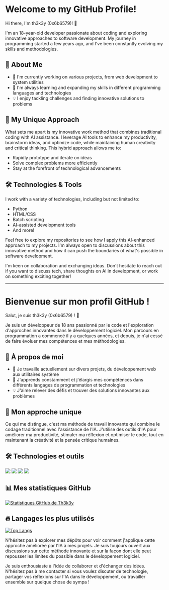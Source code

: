 # Welcome to my GitHub Profile!

Hi there, I'm th3k3y (0x6b6579)! 👋

I'm an 18-year-old developer passionate about coding and exploring innovative approaches to software development. My journey in programming started a few years ago, and I've been constantly evolving my skills and methodologies.

## 🚀 About Me

- 🔭 I'm currently working on various projects, from web development to system utilities
- 🌱 I'm always learning and expanding my skills in different programming languages and technologies
- 💡 I enjoy tackling challenges and finding innovative solutions to problems

## 🤖 My Unique Approach

What sets me apart is my innovative work method that combines traditional coding with AI assistance. I leverage AI tools to enhance my productivity, brainstorm ideas, and optimize code, while maintaining human creativity and critical thinking. This hybrid approach allows me to:

- Rapidly prototype and iterate on ideas
- Solve complex problems more efficiently
- Stay at the forefront of technological advancements

## 🛠️ Technologies & Tools

I work with a variety of technologies, including but not limited to:
- Python
- HTML/CSS
- Batch scripting
- AI-assisted development tools
- And more!

Feel free to explore my repositories to see how I apply this AI-enhanced approach to my projects. I'm always open to discussions about this innovative method and how it can push the boundaries of what's possible in software development.

I'm keen on collaboration and exchanging ideas. Don't hesitate to reach out if you want to discuss tech, share thoughts on AI in development, or work on something exciting together!

---

# Bienvenue sur mon profil GitHub !

Salut, je suis th3k3y (0x6b6579) ! 👋

Je suis un développeur de 18 ans passionné par le code et l'exploration d'approches innovantes dans le développement logiciel. Mon parcours en programmation a commencé il y a quelques années, et depuis, je n'ai cessé de faire évoluer mes compétences et mes méthodologies.

## 🚀 À propos de moi

- 🔭 Je travaille actuellement sur divers projets, du développement web aux utilitaires système
- 🌱 J'apprends constamment et j'élargis mes compétences dans différents langages de programmation et technologies
- 💡 J'aime relever des défis et trouver des solutions innovantes aux problèmes

## 🤖 Mon approche unique

Ce qui me distingue, c'est ma méthode de travail innovante qui combine le codage traditionnel avec l'assistance de l'IA. J'utilise des outils d'IA pour améliorer ma productivité, stimuler ma réflexion et optimiser le code, tout en maintenant la créativité et la pensée critique humaines.

## 🛠️ Technologies et outils

![](https://img.shields.io/badge/Code-Python-informational?style=flat&logo=python&logoColor=white&color=2bbc8a)
![](https://img.shields.io/badge/Code-HTML-informational?style=flat&logo=html5&logoColor=white&color=2bbc8a)
![](https://img.shields.io/badge/Code-CSS-informational?style=flat&logo=css3&logoColor=white&color=2bbc8a)
![](https://img.shields.io/badge/Shell-Bash-informational?style=flat&logo=gnu-bash&logoColor=white&color=2bbc8a)

## 📊 Mes statistiques GitHub

[![Statistiques GitHub de Th3k3y](https://github-readme-stats.vercel.app/api?username=th3k3y&show_icons=true&theme=radical)](https://github.com/anuraghazra/github-readme-stats)

## 🔥 Langages les plus utilisés

[![Top Langs](https://github-readme-stats.vercel.app/api/top-langs/?username=th3k3y&layout=compact&theme=radical)](https://github.com/anuraghazra/github-readme-stats)

N'hésitez pas à explorer mes dépôts pour voir comment j'applique cette approche améliorée par l'IA à mes projets. Je suis toujours ouvert aux discussions sur cette méthode innovante et sur la façon dont elle peut repousser les limites du possible dans le développement logiciel.

Je suis enthousiaste à l'idée de collaborer et d'échanger des idées. N'hésitez pas à me contacter si vous voulez discuter de technologie, partager vos réflexions sur l'IA dans le développement, ou travailler ensemble sur quelque chose de sympa !
